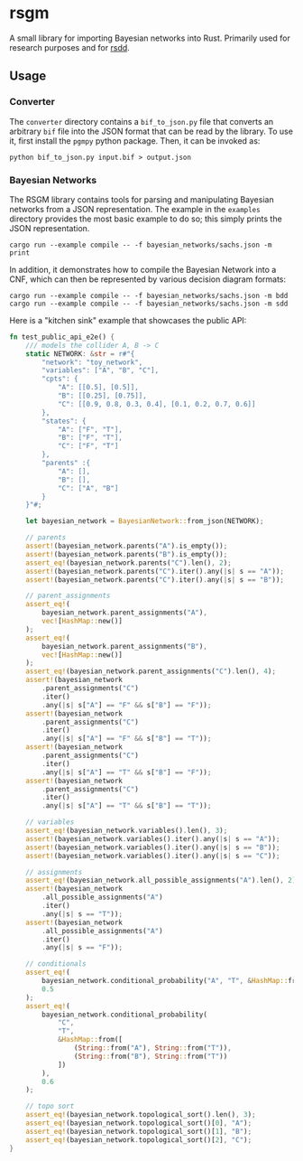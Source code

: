 # rsgm

A small library for importing Bayesian networks into Rust. Primarily
used for research purposes and for [rsdd](https://github.com/neuppl/rsdd).

## Usage

### Converter

The `converter` directory contains a `bif_to_json.py` file that converts an
arbitrary `bif` file into the JSON format that can be read by the library.
To use it, first install the `pgmpy` python package. Then, it can be invoked as:

```
python bif_to_json.py input.bif > output.json
```

### Bayesian Networks

The RSGM library contains tools for parsing and manipulating Bayesian networks
from a JSON representation. The example in the `examples` directory provides
the most basic example to do so; this simply prints the JSON representation.

```
cargo run --example compile -- -f bayesian_networks/sachs.json -m print
```

In addition, it demonstrates how to compile the Bayesian Network into a CNF,
which can then be represented by various decision diagram formats:

```
cargo run --example compile -- -f bayesian_networks/sachs.json -m bdd
cargo run --example compile -- -f bayesian_networks/sachs.json -m sdd
```

Here is a "kitchen sink" example that showcases the public API:

```rs
fn test_public_api_e2e() {
    /// models the collider A, B -> C
    static NETWORK: &str = r#"{
        "network": "toy_network",
        "variables": ["A", "B", "C"],
        "cpts": {
            "A": [[0.5], [0.5]],
            "B": [[0.25], [0.75]],
            "C": [[0.9, 0.8, 0.3, 0.4], [0.1, 0.2, 0.7, 0.6]]
        },
        "states": {
            "A": ["F", "T"],
            "B": ["F", "T"],
            "C": ["F", "T"]
        },
        "parents" :{
            "A": [],
            "B": [],
            "C": ["A", "B"]
        }
    }"#;

    let bayesian_network = BayesianNetwork::from_json(NETWORK);

    // parents
    assert!(bayesian_network.parents("A").is_empty());
    assert!(bayesian_network.parents("B").is_empty());
    assert_eq!(bayesian_network.parents("C").len(), 2);
    assert!(bayesian_network.parents("C").iter().any(|s| s == "A"));
    assert!(bayesian_network.parents("C").iter().any(|s| s == "B"));

    // parent_assignments
    assert_eq!(
        bayesian_network.parent_assignments("A"),
        vec![HashMap::new()]
    );
    assert_eq!(
        bayesian_network.parent_assignments("B"),
        vec![HashMap::new()]
    );
    assert_eq!(bayesian_network.parent_assignments("C").len(), 4);
    assert!(bayesian_network
        .parent_assignments("C")
        .iter()
        .any(|s| s["A"] == "F" && s["B"] == "F"));
    assert!(bayesian_network
        .parent_assignments("C")
        .iter()
        .any(|s| s["A"] == "F" && s["B"] == "T"));
    assert!(bayesian_network
        .parent_assignments("C")
        .iter()
        .any(|s| s["A"] == "T" && s["B"] == "F"));
    assert!(bayesian_network
        .parent_assignments("C")
        .iter()
        .any(|s| s["A"] == "T" && s["B"] == "T"));

    // variables
    assert_eq!(bayesian_network.variables().len(), 3);
    assert!(bayesian_network.variables().iter().any(|s| s == "A"));
    assert!(bayesian_network.variables().iter().any(|s| s == "B"));
    assert!(bayesian_network.variables().iter().any(|s| s == "C"));

    // assignments
    assert_eq!(bayesian_network.all_possible_assignments("A").len(), 2);
    assert!(bayesian_network
        .all_possible_assignments("A")
        .iter()
        .any(|s| s == "T"));
    assert!(bayesian_network
        .all_possible_assignments("A")
        .iter()
        .any(|s| s == "F"));

    // conditionals
    assert_eq!(
        bayesian_network.conditional_probability("A", "T", &HashMap::from([])),
        0.5
    );
    assert_eq!(
        bayesian_network.conditional_probability(
            "C",
            "T",
            &HashMap::from([
                (String::from("A"), String::from("T")),
                (String::from("B"), String::from("T"))
            ])
        ),
        0.6
    );

    // topo sort
    assert_eq!(bayesian_network.topological_sort().len(), 3);
    assert_eq!(bayesian_network.topological_sort()[0], "A");
    assert_eq!(bayesian_network.topological_sort()[1], "B");
    assert_eq!(bayesian_network.topological_sort()[2], "C");
}
```
